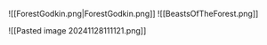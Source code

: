 ![[ForestGodkin.png|ForestGodkin.png]]
![[BeastsOfTheForest.png]]

![[Pasted image 20241128111121.png]]